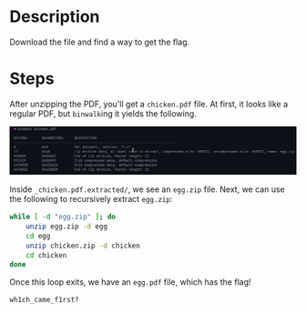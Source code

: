 # Description

Download the file and find a way to get the flag.

# Steps

After unzipping the PDF, you'll get a `chicken.pdf` file. At first, it looks like a regular PDF, but `binwalk`ing it yields the following.

![binwalk](./binwalk.png)

Inside `_chicken.pdf.extracted/`, we see an `egg.zip` file. Next, we can use the following to recursively extract `egg.zip`:

```sh
while [ -d "egg.zip" ]; do
    unzip egg.zip -d egg
    cd egg
    unzip chicken.zip -d chicken
    cd chicken
done
```

Once this loop exits, we have an `egg.pdf` file, which has the flag!

```
wh1ch_came_f1rst?
```

